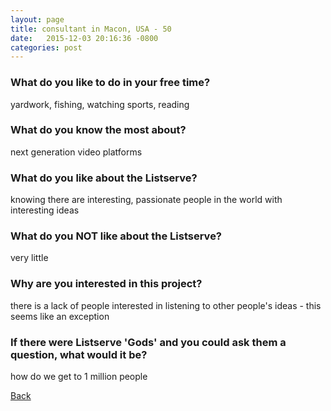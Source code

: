 ```yaml
---
layout: page
title: consultant in Macon, USA - 50
date:   2015-12-03 20:16:36 -0800
categories: post
---
```


### What do you like to do in your free time?
<p>yardwork, fishing, watching sports, reading</p>

### What do you know the most about?
<p>next generation video platforms</p>

### What do you like about the Listserve?
<p>knowing there are interesting, passionate people in the world with interesting ideas </p>

### What do you NOT like about the Listserve?
<p>very little</p>

### Why are you interested in this project?
<p>there is a lack of people interested in listening to other people's ideas - this seems like an exception</p>

### If there were Listserve 'Gods' and you could ask them a question, what would it be?
<p>how do we get to 1 million people</p>

[Back][1]

[1]: /responders/all